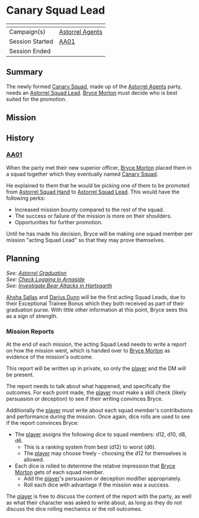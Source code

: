 # Canary Squad Lead

| []() | |
| --- | --- |
| Campaign(s) | [Astorrel Agents](../astorrel-agents.md) |
| Session Started | [AA01](../sessions/AA01.md) |
| Session Ended | |

## Summary

The newly formed [Canary Squad](../../../astarus/civilisations/kingdom-of-astor/organisations/astorrel/squads/canary.md), made up of the [Astorrel Agents](../astorrel-agents.md) party, needs an [Astorrel Squad Lead](../../../astarus/civilisations/kingdom-of-astor/organisations/astorrel/ranks/3-squad-lead.md). [Bryce Morton](../../../astarus/people/bryce-morton.md) must decide who is best suited for the promotion.

## Mission

## History

### [AA01](../sessions/AA01.md)

When the party met their new superior officer, [Bryce Morton](../../../astarus/people/bryce-morton.md) placed them in a squad together which they eventually named [Canary Squad](../../../astarus/civilisations/kingdom-of-astor/organisations/astorrel/squads/canary.md).

He explained to them that he would be picking one of them to be promoted from [Astorrel Squad Hand](../../../astarus/civilisations/kingdom-of-astor/organisations/astorrel/ranks/2-squad-hand.md) to [Astorrel Squad Lead](../../../astarus/civilisations/kingdom-of-astor/organisations/astorrel/ranks/3-squad-lead.md). This would have the following perks:

- Increased mission bounty compared to the rest of the squad.
- The success or failure of the mission is more on their shoulders.
- Opportunities for further promotion.

Until he has made his decision, Bryce will be making one squad member per mission "acting Squad Lead" so that they may prove themselves.

## Planning

*See: [Astorrel Graduation](astorrel-graduation.md)*  
*See: [Check Logging in Arnaside](check-logging-in-arnaside.md)*  
*See: [Investigate Bear Attacks in Hartsgarth](investigate-bear-attacks-in-hartsgarth.md)*

[Ahsha Sallas](../../../astarus/people/ahsha-sallas.md) and [Darius Dunn](../../../astarus/people/darius-dunn.md) will be the first acting Squad Leads, due to their Exceptional Trainee Bonus which they both received as part of their graduation purse. With little other information at this point, Bryce sees this as a sign of strength.

### Mission Reports

At the end of each mission, the acting Squad Lead needs to write a report on how the mission went, which is handed over to [Bryce Morton](../../../astarus/people/bryce-morton.md) as evidence of the mission's outcome.

This report will be written up in private, so only the [player](../../../players/logan.md) and the DM will be present.

The report needs to talk about what happened, and specifically the outcomes. For each point made, the [player](../../../players/logan.md) must make a skill check (likely persuasion or deception) to see if their writing convinces Bryce.

Additionally the [player](../../../players/logan.md) must write about each squad member's contributions and performance during the mission. Once again, dice rolls are used to see if the report convinces Bryce:

- The [player](../../../players/logan.md) assigns the following dice to squad members: d12, d10, d8, d6.
  - This is a ranking system from best (d12) to worst (d6).
  - The [player](../../../players/logan.md) may choose freely - choosing the d12 for themselves is allowed.
- Each dice is rolled to determine the relative impression that [Bryce Morton](../../../astarus/people/bryce-morton.md) gets of each squad member.
  - Add the [player](../../../players/logan.md)'s persuasion or deception modifier appropriately.
  - Roll each dice with advantage if the mission was a success.

The [player](../../../players/logan.md) is free to discuss the content of the report with the party, as well as what their character was asked to write about, as long as they do not discuss the dice rolling mechanics or the roll outcomes.
